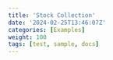 ```yaml
---
title: 'Stock Collection'
date: '2024-02-25T13:46:07Z'
categories: [Examples]
weight: 100
tags: [test, sample, docs]
---
```

